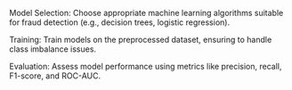 Model Selection: Choose appropriate machine learning algorithms suitable for fraud detection (e.g., decision trees, logistic regression).

Training: Train models on the preprocessed dataset, ensuring to handle class imbalance issues.

Evaluation: Assess model performance using metrics like precision, recall, F1-score, and ROC-AUC.​
